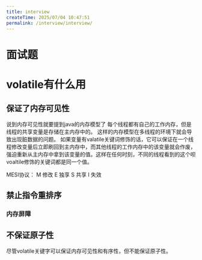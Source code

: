 ```yaml
---
title: interview
createTime: 2025/07/04 10:47:51
permalink: /interview/interview/
---
```

# 面试题

# volatile有什么用

## 保证了内存可见性
说到内存可见性就要提到java的内存模型了
每个线程都有自己的工作内存，但是线程的共享变量是存储在主内存中的。
这样的内存模型在多线程的环境下就会导致出现脏数据的问题。
如果变量有valatile关键词修饰的话，它可以保证在一个线程修改变量后立即刷回到主内存中，而其他线程的工作内存中的该变量就会作废，强迫重新从主内存中拿到该变量的值。这样在任何时刻，不同的线程看到的这个呗voaltile修饰的关键词都是同一个值。

MESI协议：
M 修改
E 独享
S 共享
I 失效

## 禁止指令重排序
### 内存屏障

## 不保证原子性
尽管volatile关键字可以保证内存可见性和有序性，但不能保证原子性。